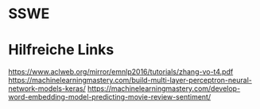 # SSWE

# Hilfreiche Links
https://www.aclweb.org/mirror/emnlp2016/tutorials/zhang-vo-t4.pdf
https://machinelearningmastery.com/build-multi-layer-perceptron-neural-network-models-keras/
https://machinelearningmastery.com/develop-word-embedding-model-predicting-movie-review-sentiment/
